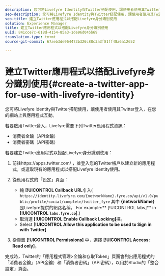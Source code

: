 ```yaml
---
description: 您可將Livefyre Identity與Twitter搭配使用，讓使用者使用其Twitter登入，在您的網站上與應用程式互動。
seo-description: 您可將Livefyre Identity與Twitter搭配使用，讓使用者使用其Twitter登入，在您的網站上與應用程式互動。
seo-title: 建立Twitter應用程式以搭配Livefyre身分識別使用
solution: Experience Manager
title: 建立Twitter應用程式以搭配Livefyre身分識別使用
uuid: 841cce7c-618d-4154-85a3-1de96d04bb69
translation-type: tm+mt
source-git-commit: 67aeb3de964473b326c88c3a3f81ff48a6a12652

---
```



# 建立Twitter應用程式以搭配Livefyre身分識別使用{#create-a-twitter-app-for-use-with-livefyre-identity}

您可將Livefyre Identity與Twitter搭配使用，讓使用者使用其Twitter登入，在您的網站上與應用程式互動。

若要啟用Twitter登入，Livefyre需要下列Twitter應用程式資訊：

* 消費者金鑰（API金鑰）
* 消費者密碼（API密碼）

若要建立Twitter應用程式以搭配Livefyre身分識別使用：

1. 前往https://apps.twitter.com/ [](https://apps.twitter.com/)，並登入您的Twitter帳戶以建立新的應用程式，或選取現有的應用程式以搭配Livefyre Identity使用。
1. 從應用程式的「設定」頁面：

   * 輸 **[!UICONTROL Callback URL:]** 入( `https://identity.livefyre.com/{networkName}.fyre.co/api/v1.0/public/profile/social/complete/twitter_fyre` 其中 **{networkName}** 是Livefyre提供的網路名稱。 For example:** [!UICONTROL labs]** in **[!UICONTROL `labs.fyre.co`]**.)
   * 取消選 **[!UICONTROL Enable Callback Locking]**&#x200B;擇。
   * Select **[!UICONTROL Allow this application to be used to Sign in with Twitter]**.

1. 從頁籤 **[!UICONTROL Permissions]** 中，選擇 **[!UICONTROL Access: Read only]**。

完成時，Twitter的「應用程式管理&gt;金鑰和存取Token」頁面會列出應用程式的「消費者金鑰」（API金鑰）和「消費者密碼」（API密碼），以用於Studio的「整合設定」頁面。
